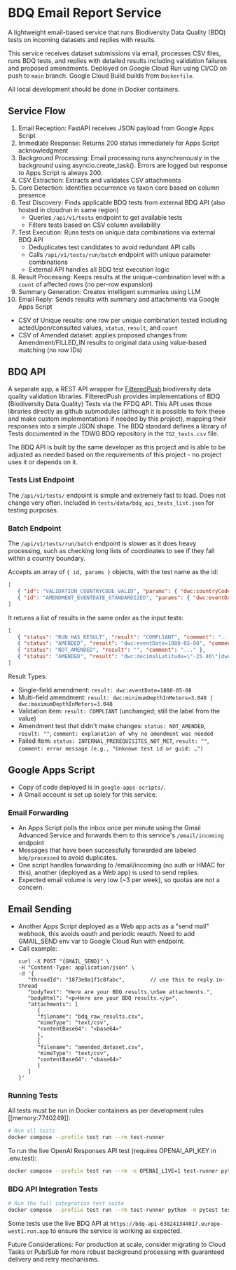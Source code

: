 # BDQ Email Report Service

A lightweight email-based service that runs Biodiversity Data Quality (BDQ) tests on incoming datasets and replies with results.

This service receives dataset submissions via email, processes CSV files, runs BDQ tests, and replies with detailed results including validation failures and proposed amendments. Deployed on Google Cloud Run using CI/CD on push to `main` branch. Google Cloud Build builds from `Dockerfile`.

All local development should be done in Docker containers.

## Service Flow

1. Email Reception: FastAPI receives JSON payload from Google Apps Script
2. Immediate Response: Returns 200 status immediately for Apps Script acknowledgment
3. Background Processing: Email processing runs asynchronously in the background using asyncio.create_task(). Errors are logged but response to Apps Script is always 200.
4. CSV Extraction: Extracts and validates CSV attachments
5. Core Detection: Identifies occurrence vs taxon core based on column presence
6. Test Discovery: Finds applicable BDQ tests from external BDQ API (also hosted in cloudrun in same region)
   - Queries `/api/v1/tests` endpoint to get available tests
   - Filters tests based on CSV column availability
7. Test Execution: Runs tests on unique data combinations via external BDQ API
   - Deduplicates test candidates to avoid redundant API calls
   - Calls `/api/v1/tests/run/batch` endpoint with unique parameter combinations
   - External API handles all BDQ test execution logic
8. Result Processing: Keeps results at the unique-combination level with a `count` of affected rows (no per-row expansion)
9. Summary Generation: Creates intelligent summaries using LLM
10. Email Reply: Sends results with summary and attachments via Google Apps Script
   - CSV of Unique results: one row per unique combination tested including actedUpon/consulted values, `status`, `result`, and `count`
   - CSV of Amended dataset: applies proposed changes from Amendment/FILLED_IN results to original data using value-based matching (no row IDs)

## BDQ API 

A separate app, a REST API wrapper for [FilteredPush](https://github.com/FilteredPush) biodiversity data quality validation libraries. FilteredPush provides implementations of BDQ (Biodiversity Data Quality) Tests via the FFDQ API. This API uses those libraries directly as github submodules (although it is possible to fork these and make custom implementations if needed by this project), mapping their responses into a simple JSON shape. The BDQ standard defines a library of Tests documented in the TDWG BDQ repository in the `TG2_tests.csv` file. 

The BDQ API is built by the same developer as this project and is able to be adjusted as needed based on the requirements of this project - no project uses it or depends on it.

### Tests List Endpoint 

The `/api/v1/tests/` endpoint is simple and extremely fast to load. Does not change very often. Included in `tests/data/bdq_api_tests_list.json` for testing purposes.

### Batch Endpoint 

The `/api/v1/tests/run/batch` endpoint is slower as it does heavy processing, such as checking long lists of coordinates to see if they fall within a country boundary. 

Accepts an array of `{ id, params }` objects, with the test name as the id:
```json
[
   { "id": "VALIDATION_COUNTRYCODE_VALID", "params": { "dwc:countryCode": "US" } },
   { "id": "AMENDMENT_EVENTDATE_STANDARDIZED", "params": { "dwc:eventDate": "8 May 1880" } }
]
```

It returns a list of results in the same order as the input tests:
```json
[
   { "status": "RUN_HAS_RESULT", "result": "COMPLIANT", "comment": "..." },
   { "status": "AMENDED", "result": "dwc:eventDate=1880-05-08", "comment": "..." },
   { "status": "NOT_AMENDED", "result": "", "comment": "..." },
   { "status": "AMENDED", "result": "dwc:decimalLatitude=\"-25.46\"|dwc:decimalLongitude=\"135.87\"", "comment": "..." }
]
```

Result Types:
- Single-field amendment: `result: dwc:eventDate=1880-05-08`
- Multi-field amendment: `result: dwc:minimumDepthInMeters=3.048 | dwc:maximumDepthInMeters=3.048`
- Validation item: `result: COMPLIANT` (unchanged; still the label from the value)
- Amendment test that didn't make changes: `status: NOT_AMENDED`, `result: ""`, `comment: explanation of why no amendment was needed`
- Failed item: `status: INTERNAL_PREREQUISITES_NOT_MET`, `result: ""`, `comment: error message (e.g., "Unknown test id or guid: …")`

## Google Apps Script

   - Copy of code deployed is in `google-apps-scripts/`. 
   - A Gmail account is set up solely for this service.

### Email Forwarding

   - An Apps Script polls the inbox once per minute using the Gmail Advanced Service and forwards them to this service's `/email/incoming` endpoint
   - Messages that have been successfully forwarded are labeled `bdq/processed` to avoid duplicates.
   - One script handles forwarding to /email/incoming (no auth or HMAC for this), another (deployed as a Web app) is used to send replies. 
   - Expected email volume is very low (~3 per week), so quotas are not a concern.

## Email Sending

- Another Apps Script deployed as a Web app acts as a "send mail" webhook, this avoids oauth and periodic reauth. Need to add GMAIL_SEND env var to Google Cloud Run with endpoint.
- Call example: 
   ```
   curl -X POST "{GMAIL_SEND}" \
   -H "Content-Type: application/json" \
   -d '{
      "threadId": "1873e0a1f1c8fabc",        // use this to reply in-thread
      "bodyText": "Here are your BDQ results.\nSee attachments.",
      "bodyHtml": "<p>Here are your BDQ results.</p>",
      "attachments": [
         {
         "filename": "bdq_raw_results.csv",
         "mimeType": "text/csv",
         "contentBase64": "<base64>"
         },
         {
         "filename": "amended_dataset.csv",
         "mimeType": "text/csv",
         "contentBase64": "<base64>"
         }
      ]
   }'
   ```

### Running Tests

All tests must be run in Docker containers as per development rules [[memory:7740249]]:

```bash
# Run all tests
docker compose --profile test run --rm test-runner
```

To run the live OpenAI Responses API test (requires OPENAI_API_KEY in .env.test):
```bash
docker compose --profile test run --rm -e OPENAI_LIVE=1 test-runner python -m pytest tests/test_openai_live.py -v -s
```

### BDQ API Integration Tests

```bash
# Run the full integration test suite
docker compose --profile test run --rm test-runner python -m pytest tests/test_bdq_api_integration.py -v -s
```

Some tests use the live BDQ API at `https://bdq-api-638241344017.europe-west1.run.app` to ensure the service is working as expected.

Future Considerations: For production at scale, consider migrating to Cloud Tasks or Pub/Sub for more robust background processing with guaranteed delivery and retry mechanisms.
